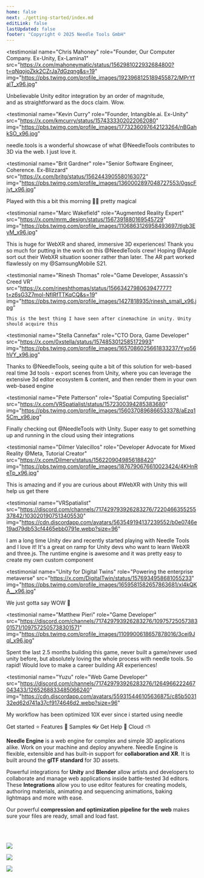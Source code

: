 ```yaml
---
home: false
next: ./getting-started/index.md
editLink: false
lastUpdated: false
footer: "Copyright © 2025 Needle Tools GmbH"
---
```


<discountbanner fallback_image="/docs/imgs/banner.webp" /> 

<quoteslides>

<testimonial
  name="Chris Mahoney"
  role="Founder, Our Computer Company. Ex-Unity, Ex-Lamina1"
  src="https://x.com/mahoneymatic/status/1562981022932684800?t=qNqojoZkk2CZrJa7dGzqng&s=19"
  img="https://pbs.twimg.com/profile_images/1923968125189455872/MPrYfalT_x96.jpg"
>
Unbelievable Unity editor integration by an order of magnitude,  
  and as straightforward as the docs claim. Wow.
</testimonial>

<testimonial 
  name="Kevin Curry" 
  role="Founder, Intangible.ai. Ex-Unity"
  src="https://x.com/kmcurry/status/1574333302022062080"
  img="https://pbs.twimg.com/profile_images/1773236097642123264/nBGahkSO_x96.jpg"
>
needle.tools is a wonderful showcase of what @NeedleTools contributes to 3D via the web. I just love it.
</testimonial>

<testimonial
  name="Brit Gardner"
  role="Senior Software Engineer, Coherence. Ex-Blizzard"
  src="https://x.com/britg/status/1562443905580163072"
  img="https://pbs.twimg.com/profile_images/1360002897048727553/0gscFjvt_x96.jpg"
>
Played with this a bit this morning 🤯🤯 pretty magical
</testimonial>

<testimonial
  name="Marc Wakefield"
  role="Augmented Reality Expert"
  src="https://x.com/mrm_design/status/1567391880169545729"
  img="https://pbs.twimg.com/profile_images/1106863126958493697/tlgb3EyM_x96.jpg"
>
This is huge for WebXR and shared, immersive 3D experiences! Thank you so much for putting in the work on this @NeedleTools crew! Hoping @Apple
 sort out their WebXR situation sooner rather than later. The AR part worked flawlessly on my @SamsungMobile S21.
</testimonial>

<testimonial
  name="Rinesh Thomas"
  role="Game Developer, Assassin's Creed VR"
  src="https://x.com/rineshthomas/status/1566342798063947777?t=z6sG3Z7mol-NfIRfTTKqCQ&s=19"
  img="https://pbs.twimg.com/profile_images/1427818935/rinesh_small_x96.jpg"
>
    This is the best thing I have seen after cinemachine in unity. Unity should acquire this
</testimonial>

<testimonial
  name="Stella Cannefax"
  role="CTO Dora, Game Developer"
  src="https://x.com/0xstella/status/1574853012585172993"
  img="https://pbs.twimg.com/profile_images/1657086025661833237/Yyo56hVY_x96.jpg"
>
Thanks to @NeedleTools, seeing quite a bit of this solution for web-based real time 3d tools - export scenes from Unity, where you can leverage the extensive 3d editor ecosystem & content, and then render them in your own web-based engine
</testimonial>

<testimonial
  name="Pete Patterson" 
  role="Spatial Computing Specialist"
  src="https://x.com/VRSpatialist/status/1572300394285383680"
  img="https://pbs.twimg.com/profile_images/1560370896866533378/aEzq15Cm_x96.jpg"
>
Finally checking out @NeedleTools with Unity. Super easy to get something up and running in the cloud using their
 integrations
</testimonial>

<testimonial 
  name="Dilmer Valecillos" 
  role="Developer Advocate for Mixed Reality @Meta, Tutorial Creator"
  src="https://x.com/Dilmerv/status/1562209049856188420"
  img="https://pbs.twimg.com/profile_images/1876790676610023424/4KHnReTp_x96.jpg"
>
 This is amazing and if you are curious about #WebXR with Unity this will help us get there
</testimonial>

<testimonial 
  name="VRSpatialist" 
  src="https://discord.com/channels/717429793926283276/722046635525537842/1030201907513405530"
  img="https://cdn.discordapp.com/avatars/563549194137239552/b0e0746e19ad79db53cf4465ebb0791e.webp?size=96"
>
 I am a long time Unity dev and recently started playing with Needle Tools and I love it! It's a great on ramp for Unity devs who want to learn WebXR and three.js. The runtime engine is awesome and it was pretty easy to create my own custom component
</testimonial>

<testimonial
  name="Unity for Digital Twins"
  role="Powering the enterprise metaverse"
  src="https://x.com/DigitalTwin/status/1576934958681055233"
  img="https://pbs.twimg.com/profile_images/1659581582657863681/xl4kQKA__x96.jpg"
>
We just gotta say WOW 🤩
</testimonial>

<testimonial
  name="Matthew Pieri" 
  role="Game Developer"
  src="https://discord.com/channels/717429793926283276/1097572505738301571/1097572505738301571"
  img="https://pbs.twimg.com/profile_images/1109900618657878016/3cej9Jql_x96.jpg"
>
Spent the last 2.5 months building this game, never built a game/never used unity before, but absolutely loving the whole process with needle tools. So rapid!  Would love to make a career building AR experiences! 
</testimonial>

<testimonial 
  name="Yuzu" 
  role="Web Game Developer"
  src="https://discord.com/channels/717429793926283276/1264966222467043433/1265268833485066240"
  img="https://cdn.discordapp.com/avatars/559315446105636875/c85b503132ed62d741a37cf9174646d2.webp?size=96"
>
My workflow has been optimized 10X ever since i started using needle
</testimonial>  

</quoteslides>



<actiongroup>
    <action href="getting-started/">
    Get started ⭐
    </action>
    <action href="features-overview">
    Features 🎨
    </action>
    <action href="https://engine.needle.tools/samples?utm_source=needle_docs&utm_content=actionbutton">
    Samples 👓
    </action>
    <action subtitle="with AI support" href="https://forum.needle.tools?utm_source=needle_docs&utm_content=actionbutton">
    Get Help 💬
    </action>
    <action href="https://cloud.needle.tools">
    Cloud ⛅️
    </action>
</actiongroup>



**Needle Engine** is a web engine for complex and simple 3D applications alike. Work on your machine and deploy anywhere. Needle Engine is flexible, extensible and has built-in support for **collaboration and XR**. It is built around the **glTF standard** for 3D assets. 

Powerful integrations for **Unity** and **Blender** allow artists and developers to collaborate and manage web applications inside battle-tested 3d editors. These **Integrations** allow you to use editor features for creating models, authoring materials, animating and sequencing animations, baking lightmaps and more with ease. 

Our powerful **compression and optimization pipeline for the web** makes sure your files are ready, small and load fast.


<!-- <video-embed src="https://www.youtube.com/watch?v=p83q4siNeWo" /> -->
 
 <br/>
 <br/>

<actiongroup>

  
<a class="no-external-link-icon" href="https://www.npmjs.com/package/@needle-tools/engine"><img src="https://img.shields.io/npm/v/@needle-tools/engine?style=flat&colorA=ddd&colorB=ddd"/></a>

<a class="no-external-link-icon" href="https://engine.needle.tools/docs/getting-started/"><img src="https://img.shields.io/npm/dt/@needle-tools/engine.svg?style=flat&colorA=ddd&colorB=ddd"/></a>


<a class="no-external-link-icon" href="https://discord.needle.tools"><img src="https://img.shields.io/discord/717429793926283276?style=flat&colorA=ddd&colorB=ddd&label=discord&logo=discord&logoColor=ffffff"></a>
  

</actiongroup>




<p></p> 
<copyright></copyright>

<ClientOnly>
<removeserviceworker/>
</ClientOnly>